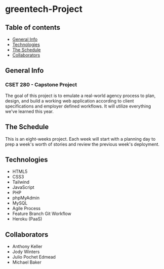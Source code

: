 # greentech-Project

## Table of contents
* [General Info](#general-info)
* [Technologies](#technologies)
* [The Schedule](#the-schedule)
* [Collaborators](#collaborators)

## General Info
### CSET 280 - Capstone Project

The goal of this project is to emulate a
real-world agency process to plan, design,
and build a working web application
according to client specifications and
employer defined workflows. It will utilize
everything we've learned this year.

## The Schedule
This is an eight-weeks project. Each week will
start with a planning day to prep a week's
worth of stories and review the previous
week's deployment.

## Technologies
* HTML5
* CSS3
* Tailwind
* JavaScript
* PHP
* phpMyAdmin
* MySQL
* Agile Process
* Feature Branch Git Workflow
* Heroku (PaaS)

## Collaborators
* Anthony Keller
* Jody Winters
* Julio Pochet Edmead
* Michael Baker
